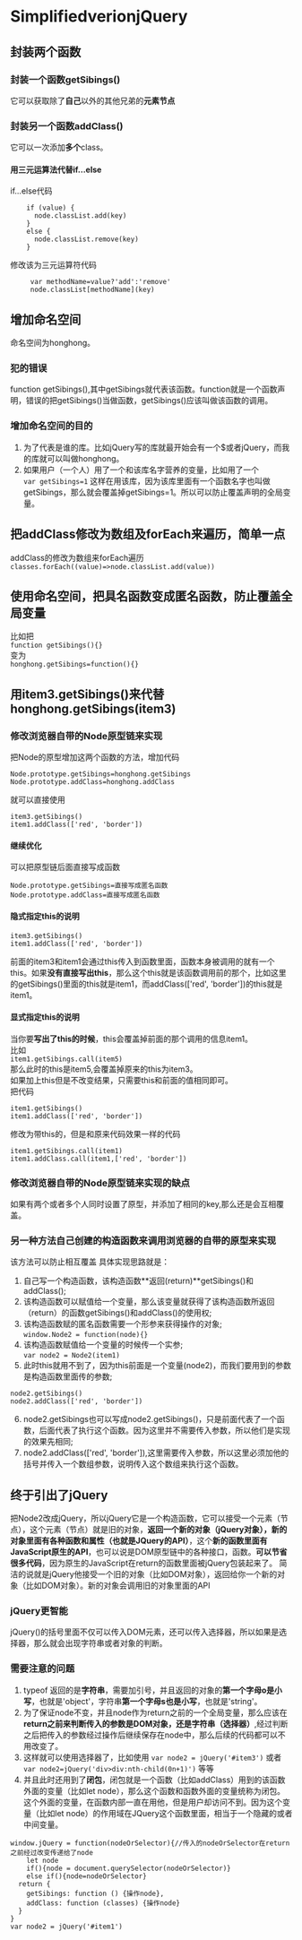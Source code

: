 # SimplifiedverionjQuery

## 封装两个函数
### 封装一个函数getSibings()
它可以获取除了**自己**以外的其他兄弟的**元素节点**  

### 封装另一个函数addClass()
它可以一次添加**多个**class。  

#### 用三元运算法代替if...else  
if...else代码
```
    if (value) {
      node.classList.add(key)
    }
    else {
      node.classList.remove(key)
    }
```
修改该为三元运算符代码  
```
     var methodName=value?'add':'remove'
     node.classList[methodName](key)
```  
## 增加命名空间
命名空间为honghong。
### 犯的错误
function getSibings(),其中getSibings就代表该函数。function就是一个函数声明，错误的把getSibings()当做函数，getSibings()应该叫做该函数的调用。  

### 增加命名空间的目的
1. 为了代表是谁的库。比如jQuery写的库就最开始会有一个$或者jQuery，而我的库就可以叫做honghong。  
2. 如果用户（一个人）用了一个和该库名字营养的变量，比如用了一个  
`var getSibings=1`
这样在用该库，因为该库里面有一个函数名字也叫做getSibings，那么就会覆盖掉getSibings=1。所以可以防止覆盖声明的全局变量。  

## 把addClass修改为数组及forEach来遍历，简单一点
addClass的修改为数组来forEach遍历  
`classes.forEach((value)=>node.classList.add(value))`  

## 使用命名空间，把具名函数变成匿名函数，防止覆盖全局变量
比如把  
`function getSibings(){}`  
变为  
`honghong.getSibings=function(){}`   

## 用item3.getSibings()来代替honghong.getSibings(item3)
### 修改浏览器自带的Node原型链来实现
把Node的原型增加这两个函数的方法，增加代码  
```
Node.prototype.getSibings=honghong.getSibings
Node.prototype.addClass=honghong.addClass
```
就可以直接使用  
```
item3.getSibings()
item1.addClass(['red', 'border'])
```
#### 继续优化
可以把原型链后面直接写成函数  
```
Node.prototype.getSibings=直接写成匿名函数
Node.prototype.addClass=直接写成匿名函数
```
#### 隐式指定this的说明
```
item3.getSibings()
item1.addClass(['red', 'border'])
```
前面的item3和item1会通过this传入到函数里面，函数本身被调用的就有一个this。如果**没有直接写出this**，那么这个this就是该函数调用前的那个，比如这里的getSibings()里面的this就是item1，而addClass(['red', 'border'])的this就是item1。  

#### 显式指定this的说明
当你要**写出了this的时候**，this会覆盖掉前面的那个调用的信息item1。   
比如  
`item1.getSibings.call(item5)`  
那么此时的this是item5,会覆盖掉原来的this为item3。  
如果加上this但是不改变结果，只需要this和前面的值相同即可。  
把代码
```
item1.getSibings()
item1.addClass(['red', 'border'])
```
修改为带this的，但是和原来代码效果一样的代码  
```
item1.getSibings.call(item1)
item1.addClass.call(item1,['red', 'border'])
```

### 修改浏览器自带的Node原型链来实现的缺点
如果有两个或者多个人同时设置了原型，并添加了相同的key,那么还是会互相覆盖。

### 另一种方法自己创建的构造函数来调用浏览器的自带的原型来实现
该方法可以防止相互覆盖
具体实现思路就是：
1. 自己写一个构造函数，该构造函数**返回(return)**getSibings()和addClass();  
2. 该构造函数可以赋值给一个变量，那么该变量就获得了该构造函数所返回（return）的函数getSibings()和addClass()的使用权;  
3. 该构造函数赋的匿名函数需要一个形参来获得操作的对象;  
`window.Node2 = function(node){}`
4. 该构造函数赋值给一个变量的时候传一个实参;  
`var node2 = Node2(item1)`
5. 此时this就用不到了，因为this前面是一个变量(node2)，而我们要用到的参数是构造函数里面传的参数;
```
node2.getSibings()
node2.addClass(['red', 'border'])
```
6. node2.getSibings也可以写成node2.getSibings()，只是前面代表了一个函数，后面代表了执行这个函数。因为这里并不需要传入参数，所以他们是实现的效果先相同;
7. node2.addClass(['red', 'border']),这里需要传入参数，所以这里必须加他的括号并传入一个数组参数，说明传入这个数组来执行这个函数。

## 终于引出了jQuery
把Node2改成jQuery，所以jQuery它是一个构造函数，它可以接受一个元素（节点），这个元素（节点）就是旧的对象，**返回一个新的对象（jQuery对象），新的对象里面有各种函数和属性（也就是JQuery的API）**，这个**新的函数里面有JavaScript原生的API**，也可以说是DOM原型链中的各种接口，函数。**可以节省很多代码**，因为原生的JavaScript在return的函数里面被jQuery包装起来了。
简洁的说就是jQuery他接受一个旧的对象（比如DOM对象），返回给你一个新的对象（比如DOM对象）。新的对象会调用旧的对象里面的API

### jQuery更智能
jQuery()的括号里面不仅可以传入DOM元素，还可以传入选择器，所以如果是选择器，那么就会出现字符串或者对象的判断。

### 需要注意的问题
1. typeof 返回的是**字符串**，需要加引号，并且返回的对象的**第一个字母o是小写**，也就是'object'，字符串**第一个字母s也是小写**，也就是'string'。  
2. 为了保证node不变，并且node作为return之前的一个全局变量，那么应该在**return之前来判断传入的参数是DOM对象，还是字符串（选择器）**,经过判断之后把传入的参数经过操作后继续保存在node中，那么后续的代码都可以不用改变了。  
3. 这样就可以使用选择器了，比如使用
`var node2 = jQuery('#item3')`
或者
`var node2=jQuery('div>div:nth-child(0n+1)')`
等等
4. 并且此时还用到了**闭包**，闭包就是一个函数（比如addClass）用到的该函数外面的变量（比如let node），那么这个函数和函数外面的变量统称为闭包。这个外面的变量，在函数内部一直在用他，但是用户却访问不到。因为这个变量（比如let node）的作用域在JQuery这个函数里面，相当于一个隐藏的或者中间变量。
```
window.jQuery = function(nodeOrSelector){//传入的nodeOrSelector在return之前经过改变传递给了node
    let node
    if(){node = document.querySelector(nodeOrSelector)}
    else if(){node=nodeOrSelector}
  return {
    getSibings: function () {操作node},
    addClass: function (classes) {操作node}
  }
}
var node2 = jQuery('#item1')
```


















